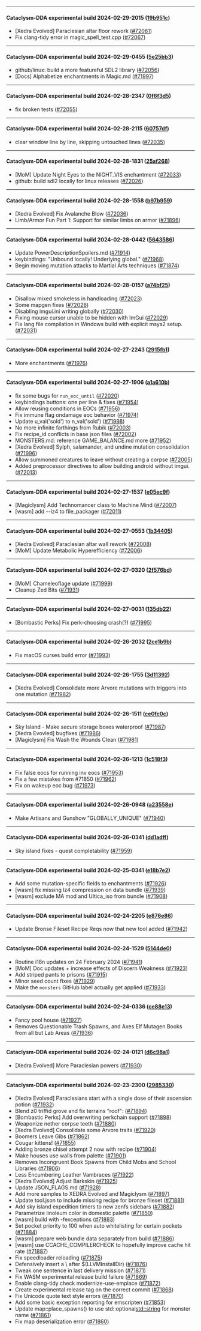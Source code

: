 
---

#### Cataclysm-DDA experimental build 2024-02-29-2015 ([19b951c](https://github.com/CleverRaven/Cataclysm-DDA/releases/tag/cdda-experimental-2024-02-29-2015))

* [Xedra Evolved] Paraclesian altar floor rework  ([#72061](https://github.com/CleverRaven/Cataclysm-DDA/pull/72061))
* Fix clang-tidy error in magic_spell_test.cpp ([#72067](https://github.com/CleverRaven/Cataclysm-DDA/pull/72067))

---

#### Cataclysm-DDA experimental build 2024-02-29-0455 ([5e25bb3](https://github.com/CleverRaven/Cataclysm-DDA/releases/tag/cdda-experimental-2024-02-29-0455))

* github/linux: build a more featureful SDL2 library ([#72056](https://github.com/CleverRaven/Cataclysm-DDA/pull/72056))
* [Docs] Alphabetize enchantments in Magic.md ([#71997](https://github.com/CleverRaven/Cataclysm-DDA/pull/71997))

---

#### Cataclysm-DDA experimental build 2024-02-28-2347 ([0f6f3d5](https://github.com/CleverRaven/Cataclysm-DDA/releases/tag/cdda-experimental-2024-02-28-2347))

* fix broken tests ([#72055](https://github.com/CleverRaven/Cataclysm-DDA/pull/72055))

---

#### Cataclysm-DDA experimental build 2024-02-28-2115 ([60757df](https://github.com/CleverRaven/Cataclysm-DDA/releases/tag/cdda-experimental-2024-02-28-2115))

* clear window line by line, skipping untouched lines ([#72035](https://github.com/CleverRaven/Cataclysm-DDA/pull/72035))

---

#### Cataclysm-DDA experimental build 2024-02-28-1831 ([25af268](https://github.com/CleverRaven/Cataclysm-DDA/releases/tag/cdda-experimental-2024-02-28-1831))

* [MoM] Update Night Eyes to the NIGHT_VIS enchantment ([#72033](https://github.com/CleverRaven/Cataclysm-DDA/pull/72033))
* github: build sdl2 locally for linux releases ([#72026](https://github.com/CleverRaven/Cataclysm-DDA/pull/72026))

---

#### Cataclysm-DDA experimental build 2024-02-28-1558 ([b97b959](https://github.com/CleverRaven/Cataclysm-DDA/releases/tag/cdda-experimental-2024-02-28-1558))

* [Xedra Evolved] Fix Avalanche Blow ([#72036](https://github.com/CleverRaven/Cataclysm-DDA/pull/72036))
* Limb/Armor Fun Part 1: Support for similar limbs on armor ([#71896](https://github.com/CleverRaven/Cataclysm-DDA/pull/71896))

---

#### Cataclysm-DDA experimental build 2024-02-28-0442 ([5643586](https://github.com/CleverRaven/Cataclysm-DDA/releases/tag/cdda-experimental-2024-02-28-0442))

* Update PowerDescriptionSpoilers.md ([#71914](https://github.com/CleverRaven/Cataclysm-DDA/pull/71914))
* keybindings: "Unbound locally!  Underlying global." ([#71968](https://github.com/CleverRaven/Cataclysm-DDA/pull/71968))
* Begin moving mutation attacks to Martial Arts techniques ([#71874](https://github.com/CleverRaven/Cataclysm-DDA/pull/71874))

---

#### Cataclysm-DDA experimental build 2024-02-28-0157 ([a74bf25](https://github.com/CleverRaven/Cataclysm-DDA/releases/tag/cdda-experimental-2024-02-28-0157))

* Disallow mixed smokeless in handloading ([#72023](https://github.com/CleverRaven/Cataclysm-DDA/pull/72023))
* Some mapgen fixes ([#72028](https://github.com/CleverRaven/Cataclysm-DDA/pull/72028))
* Disabling imgui.ini writing globally ([#72030](https://github.com/CleverRaven/Cataclysm-DDA/pull/72030))
* Fixing mouse cursor unable to be hidden with ImGui ([#72029](https://github.com/CleverRaven/Cataclysm-DDA/pull/72029))
* Fix lang file compilation in Windows build with explicit msys2 setup. ([#72031](https://github.com/CleverRaven/Cataclysm-DDA/pull/72031))

---

#### Cataclysm-DDA experimental build 2024-02-27-2243 ([2915fb1](https://github.com/CleverRaven/Cataclysm-DDA/releases/tag/cdda-experimental-2024-02-27-2243))

* More enchantments ([#71976](https://github.com/CleverRaven/Cataclysm-DDA/pull/71976))

---

#### Cataclysm-DDA experimental build 2024-02-27-1906 ([a1a610b](https://github.com/CleverRaven/Cataclysm-DDA/releases/tag/cdda-experimental-2024-02-27-1906))

* fix some bugs for `run_eoc_until` ([#72020](https://github.com/CleverRaven/Cataclysm-DDA/pull/72020))
* keybindings buttons: one per line & fixes ([#71954](https://github.com/CleverRaven/Cataclysm-DDA/pull/71954))
* Allow reusing conditions in EOCs ([#71956](https://github.com/CleverRaven/Cataclysm-DDA/pull/71956))
* Fix immune flag ondamage eoc behavior ([#71974](https://github.com/CleverRaven/Cataclysm-DDA/pull/71974))
* Update u_val('sold') to n_val('sold') ([#71998](https://github.com/CleverRaven/Cataclysm-DDA/pull/71998))
* No more infinite farthings from Rubik ([#72003](https://github.com/CleverRaven/Cataclysm-DDA/pull/72003))
* Fix recipe_id conflicts in base json files ([#72002](https://github.com/CleverRaven/Cataclysm-DDA/pull/72002))
* MONSTERS.md: reference GAME_BALANCE.md more ([#71952](https://github.com/CleverRaven/Cataclysm-DDA/pull/71952))
* [Xedra Evolved] Sylph, salamander, and undine mutation consolidation ([#71996](https://github.com/CleverRaven/Cataclysm-DDA/pull/71996))
* Allow summoned creatures to leave without creating a corpse ([#72005](https://github.com/CleverRaven/Cataclysm-DDA/pull/72005))
* Added preprocessor directives to allow building android without imgui. ([#72013](https://github.com/CleverRaven/Cataclysm-DDA/pull/72013))

---

#### Cataclysm-DDA experimental build 2024-02-27-1537 ([e05ec9f](https://github.com/CleverRaven/Cataclysm-DDA/releases/tag/cdda-experimental-2024-02-27-1537))

* [Magiclysm] Add Technomancer class to Machine Mind ([#72007](https://github.com/CleverRaven/Cataclysm-DDA/pull/72007))
* [wasm] add --lz4 to file_packager ([#72011](https://github.com/CleverRaven/Cataclysm-DDA/pull/72011))

---

#### Cataclysm-DDA experimental build 2024-02-27-0553 ([1b34405](https://github.com/CleverRaven/Cataclysm-DDA/releases/tag/cdda-experimental-2024-02-27-0553))

* [Xedra Evolved] Paraclesian altar wall rework ([#72008](https://github.com/CleverRaven/Cataclysm-DDA/pull/72008))
* [MoM] Update Metabolic Hyperefficiency ([#72006](https://github.com/CleverRaven/Cataclysm-DDA/pull/72006))

---

#### Cataclysm-DDA experimental build 2024-02-27-0320 ([2f576bd](https://github.com/CleverRaven/Cataclysm-DDA/releases/tag/cdda-experimental-2024-02-27-0320))

* [MoM] Chameleoflage update ([#71999](https://github.com/CleverRaven/Cataclysm-DDA/pull/71999))
* Cleanup Zed Bits ([#71931](https://github.com/CleverRaven/Cataclysm-DDA/pull/71931))

---

#### Cataclysm-DDA experimental build 2024-02-27-0031 ([135db22](https://github.com/CleverRaven/Cataclysm-DDA/releases/tag/cdda-experimental-2024-02-27-0031))

* [Bombastic Perks] Fix perk-choosing crash(?) ([#71995](https://github.com/CleverRaven/Cataclysm-DDA/pull/71995))

---

#### Cataclysm-DDA experimental build 2024-02-26-2032 ([2ce1b9b](https://github.com/CleverRaven/Cataclysm-DDA/releases/tag/cdda-experimental-2024-02-26-2032))

* Fix macOS curses build error ([#71993](https://github.com/CleverRaven/Cataclysm-DDA/pull/71993))

---

#### Cataclysm-DDA experimental build 2024-02-26-1755 ([3d11392](https://github.com/CleverRaven/Cataclysm-DDA/releases/tag/cdda-experimental-2024-02-26-1755))

* [Xedra Evolved] Consolidate more Arvore mutations with triggers into one mutation ([#71982](https://github.com/CleverRaven/Cataclysm-DDA/pull/71982))

---

#### Cataclysm-DDA experimental build 2024-02-26-1511 ([ce0fc0c](https://github.com/CleverRaven/Cataclysm-DDA/releases/tag/cdda-experimental-2024-02-26-1511))

* Sky Island - Make secure storage boxes waterproof ([#71987](https://github.com/CleverRaven/Cataclysm-DDA/pull/71987))
* [Xedra Evovled] bugfixes ([#71986](https://github.com/CleverRaven/Cataclysm-DDA/pull/71986))
* [Magiclysm] Fix Wash the Wounds Clean ([#71981](https://github.com/CleverRaven/Cataclysm-DDA/pull/71981))

---

#### Cataclysm-DDA experimental build 2024-02-26-1213 ([1c518f3](https://github.com/CleverRaven/Cataclysm-DDA/releases/tag/cdda-experimental-2024-02-26-1213))

* Fix false eocs for running inv eocs ([#71953](https://github.com/CleverRaven/Cataclysm-DDA/pull/71953))
* Fix a few mistakes from #71850 ([#71962](https://github.com/CleverRaven/Cataclysm-DDA/pull/71962))
* Fix on wakeup eoc bug ([#71973](https://github.com/CleverRaven/Cataclysm-DDA/pull/71973))

---

#### Cataclysm-DDA experimental build 2024-02-26-0948 ([a23558e](https://github.com/CleverRaven/Cataclysm-DDA/releases/tag/cdda-experimental-2024-02-26-0948))

* Make Artisans and Gunshow "GLOBALLY_UNIQUE" ([#71940](https://github.com/CleverRaven/Cataclysm-DDA/pull/71940))

---

#### Cataclysm-DDA experimental build 2024-02-26-0341 ([dd1adff](https://github.com/CleverRaven/Cataclysm-DDA/releases/tag/cdda-experimental-2024-02-26-0341))

* Sky island fixes - quest completability ([#71959](https://github.com/CleverRaven/Cataclysm-DDA/pull/71959))

---

#### Cataclysm-DDA experimental build 2024-02-25-0341 ([e18b7e2](https://github.com/CleverRaven/Cataclysm-DDA/releases/tag/cdda-experimental-2024-02-25-0341))

* Add some mutation-specific fields to enchantments ([#71926](https://github.com/CleverRaven/Cataclysm-DDA/pull/71926))
* [wasm] fix missing lz4 compression on data bundle ([#71939](https://github.com/CleverRaven/Cataclysm-DDA/pull/71939))
* [wasm] exclude MA mod and Ultica_iso from bundle ([#71908](https://github.com/CleverRaven/Cataclysm-DDA/pull/71908))

---

#### Cataclysm-DDA experimental build 2024-02-24-2205 ([e876e86](https://github.com/CleverRaven/Cataclysm-DDA/releases/tag/cdda-experimental-2024-02-24-2205))

* Update Bronse Fileset Recipe Reqs now that new tool added ([#71942](https://github.com/CleverRaven/Cataclysm-DDA/pull/71942))

---

#### Cataclysm-DDA experimental build 2024-02-24-1529 ([5144de0](https://github.com/CleverRaven/Cataclysm-DDA/releases/tag/cdda-experimental-2024-02-24-1529))

* Routine i18n updates on 24 February 2024 ([#71941](https://github.com/CleverRaven/Cataclysm-DDA/pull/71941))
* [MoM] Doc updates + increase effects of Discern Weakness ([#71923](https://github.com/CleverRaven/Cataclysm-DDA/pull/71923))
* Add striped pants to prisons ([#71915](https://github.com/CleverRaven/Cataclysm-DDA/pull/71915))
* Minor seed count fixes ([#71929](https://github.com/CleverRaven/Cataclysm-DDA/pull/71929))
* Make the ``monsters`` GitHub label actually get applied ([#71933](https://github.com/CleverRaven/Cataclysm-DDA/pull/71933))

---

#### Cataclysm-DDA experimental build 2024-02-24-0336 ([ce88e13](https://github.com/CleverRaven/Cataclysm-DDA/releases/tag/cdda-experimental-2024-02-24-0336))

* Fancy pool house ([#71927](https://github.com/CleverRaven/Cataclysm-DDA/pull/71927))
* Removes Questionable Trash Spawns, and Axes Elf Mutagen Books from all but Lab Areas ([#71936](https://github.com/CleverRaven/Cataclysm-DDA/pull/71936))

---

#### Cataclysm-DDA experimental build 2024-02-24-0121 ([d6c98a1](https://github.com/CleverRaven/Cataclysm-DDA/releases/tag/cdda-experimental-2024-02-24-0121))

* [Xedra Evolved] More Paraclesian powers ([#71930](https://github.com/CleverRaven/Cataclysm-DDA/pull/71930))

---

#### Cataclysm-DDA experimental build 2024-02-23-2300 ([2985330](https://github.com/CleverRaven/Cataclysm-DDA/releases/tag/cdda-experimental-2024-02-23-2300))

* [Xedra Evolved] Paraclesians start with a single dose of their ascension potion ([#71932](https://github.com/CleverRaven/Cataclysm-DDA/pull/71932))
* Blend z0 triffid grove and fix terrains "roof": ([#71894](https://github.com/CleverRaven/Cataclysm-DDA/pull/71894))
* [Bombastic Perks] Add overwriting perkchain support ([#71898](https://github.com/CleverRaven/Cataclysm-DDA/pull/71898))
* Weaponize nether corpse teeth ([#71880](https://github.com/CleverRaven/Cataclysm-DDA/pull/71880))
* [Xedra Evolved] Consolidate some Arvore traits ([#71920](https://github.com/CleverRaven/Cataclysm-DDA/pull/71920))
* Boomers Leave Gibs ([#71862](https://github.com/CleverRaven/Cataclysm-DDA/pull/71862))
* Cougar kittens! ([#71855](https://github.com/CleverRaven/Cataclysm-DDA/pull/71855))
* Adding bronze chisel attempt 2 now with recipe ([#71904](https://github.com/CleverRaven/Cataclysm-DDA/pull/71904))
* Make houses use walls from palette ([#71901](https://github.com/CleverRaven/Cataclysm-DDA/pull/71901))
* Removes Incongruent Book Spawns from Child Mobs and School Libraries ([#71906](https://github.com/CleverRaven/Cataclysm-DDA/pull/71906))
* Less Encumbering Leather Vambraces ([#71922](https://github.com/CleverRaven/Cataclysm-DDA/pull/71922))
* [Xedra Evolved] Adjust Barkskin ([#71925](https://github.com/CleverRaven/Cataclysm-DDA/pull/71925))
* Update JSON_FLAGS.md ([#71928](https://github.com/CleverRaven/Cataclysm-DDA/pull/71928))
* Add more samples to XEDRA Evolved and Magiclysm ([#71897](https://github.com/CleverRaven/Cataclysm-DDA/pull/71897))
* Update tool.json to include missing recipe for bronze fileset ([#71881](https://github.com/CleverRaven/Cataclysm-DDA/pull/71881))
* Add sky island expedition timers to new zenfs sidebars ([#71882](https://github.com/CleverRaven/Cataclysm-DDA/pull/71882))
* Parametrize linoleum color in domestic palette ([#71850](https://github.com/CleverRaven/Cataclysm-DDA/pull/71850))
* [wasm] build with -fexceptions ([#71883](https://github.com/CleverRaven/Cataclysm-DDA/pull/71883))
* Set pocket priority to 100 when auto whitelisting for certain pockets ([#71884](https://github.com/CleverRaven/Cataclysm-DDA/pull/71884))
* [wasm] prepare web bundle data separately from build ([#71886](https://github.com/CleverRaven/Cataclysm-DDA/pull/71886))
* [wasm] use CCACHE_COMPILERCHECK to hopefully improve cache hit rate ([#71887](https://github.com/CleverRaven/Cataclysm-DDA/pull/71887))
* Fix speedloader reloading ([#71875](https://github.com/CleverRaven/Cataclysm-DDA/pull/71875))
* Defensively insert a \ after $(LLVMInstallDir) ([#71876](https://github.com/CleverRaven/Cataclysm-DDA/pull/71876))
* Tweak one sentence in last delivery mission ([#71871](https://github.com/CleverRaven/Cataclysm-DDA/pull/71871))
* Fix WASM experimental release build failure ([#71869](https://github.com/CleverRaven/Cataclysm-DDA/pull/71869))
* Enable clang-tidy check modernize-use-emplace ([#71872](https://github.com/CleverRaven/Cataclysm-DDA/pull/71872))
* Create experimental release tag on the correct commit ([#71868](https://github.com/CleverRaven/Cataclysm-DDA/pull/71868))
* Fix Unicode quote text style errors ([#71870](https://github.com/CleverRaven/Cataclysm-DDA/pull/71870))
* Add some basic exception reporting for emscripten ([#71853](https://github.com/CleverRaven/Cataclysm-DDA/pull/71853))
* Update map::place_spawns() to use std::optional<std::string> for monster name ([#71861](https://github.com/CleverRaven/Cataclysm-DDA/pull/71861))
* Fix map deserialization error ([#71860](https://github.com/CleverRaven/Cataclysm-DDA/pull/71860))
